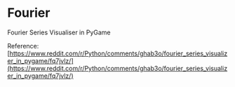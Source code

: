 # Fourier
Fourier Series Visualiser in PyGame

Reference: [https://www.reddit.com/r/Python/comments/ghab3o/fourier_series_visualizer_in_pygame/fq7jvlz/](https://www.reddit.com/r/Python/comments/ghab3o/fourier_series_visualizer_in_pygame/fq7jvlz/)
